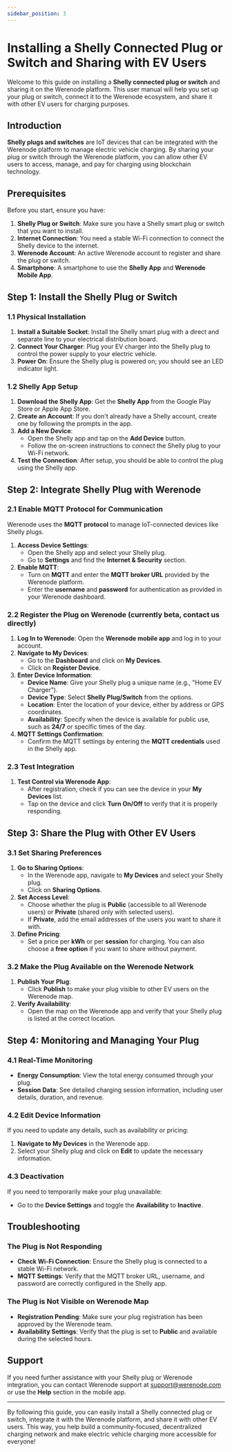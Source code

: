 ```yaml
---
sidebar_position: 3
---
```


# Installing a Shelly Connected Plug or Switch and Sharing with EV Users

Welcome to this guide on installing a **Shelly connected plug or switch** and sharing it on the Werenode platform. This user manual will help you set up your plug or switch, connect it to the Werenode ecosystem, and share it with other EV users for charging purposes.

## Introduction

**Shelly plugs and switches** are IoT devices that can be integrated with the Werenode platform to manage electric vehicle charging. By sharing your plug or switch through the Werenode platform, you can allow other EV users to access, manage, and pay for charging using blockchain technology.

## Prerequisites

Before you start, ensure you have:

1. **Shelly Plug or Switch**: Make sure you have a Shelly smart plug or switch that you want to install.
2. **Internet Connection**: You need a stable Wi-Fi connection to connect the Shelly device to the internet.
3. **Werenode Account**: An active Werenode account to register and share the plug or switch.
4. **Smartphone**: A smartphone to use the **Shelly App** and **Werenode Mobile App**.

## Step 1: Install the Shelly Plug or Switch

### 1.1 Physical Installation

1. **Install a Suitable Socket**: Install the Shelly smart plug with a direct and separate line to your electrical distribution board.
2. **Connect Your Charger**: Plug your EV charger into the Shelly plug to control the power supply to your electric vehicle.
3. **Power On**: Ensure the Shelly plug is powered on; you should see an LED indicator light.

### 1.2 Shelly App Setup

1. **Download the Shelly App**: Get the **Shelly App** from the Google Play Store or Apple App Store.
2. **Create an Account**: If you don't already have a Shelly account, create one by following the prompts in the app.
3. **Add a New Device**:
   - Open the Shelly app and tap on the **Add Device** button.
   - Follow the on-screen instructions to connect the Shelly plug to your Wi-Fi network.
4. **Test the Connection**: After setup, you should be able to control the plug using the Shelly app.

## Step 2: Integrate Shelly Plug with Werenode

### 2.1 Enable MQTT Protocol for Communication

Werenode uses the **MQTT protocol** to manage IoT-connected devices like Shelly plugs.

1. **Access Device Settings**:
   - Open the Shelly app and select your Shelly plug.
   - Go to **Settings** and find the **Internet & Security** section.
2. **Enable MQTT**:
   - Turn on **MQTT** and enter the **MQTT broker URL** provided by the Werenode platform.
   - Enter the **username** and **password** for authentication as provided in your Werenode dashboard.

### 2.2 Register the Plug on Werenode (currently beta, contact us directly)

1. **Log In to Werenode**: Open the **Werenode mobile app** and log in to your account.
2. **Navigate to My Devices**:
   - Go to the **Dashboard** and click on **My Devices**.
   - Click on **Register Device**.
3. **Enter Device Information**:
   - **Device Name**: Give your Shelly plug a unique name (e.g., "Home EV Charger").
   - **Device Type**: Select **Shelly Plug/Switch** from the options.
   - **Location**: Enter the location of your device, either by address or GPS coordinates.
   - **Availability**: Specify when the device is available for public use, such as **24/7** or specific times of the day.
4. **MQTT Settings Confirmation**:
   - Confirm the MQTT settings by entering the **MQTT credentials** used in the Shelly app.

### 2.3 Test Integration

1. **Test Control via Werenode App**:
   - After registration, check if you can see the device in your **My Devices** list.
   - Tap on the device and click **Turn On/Off** to verify that it is properly responding.

## Step 3: Share the Plug with Other EV Users

### 3.1 Set Sharing Preferences

1. **Go to Sharing Options**:
   - In the Werenode app, navigate to **My Devices** and select your Shelly plug.
   - Click on **Sharing Options**.
2. **Set Access Level**:
   - Choose whether the plug is **Public** (accessible to all Werenode users) or **Private** (shared only with selected users).
   - If **Private**, add the email addresses of the users you want to share it with.
3. **Define Pricing**:
   - Set a price per **kWh** or per **session** for charging. You can also choose a **free option** if you want to share without payment.

### 3.2 Make the Plug Available on the Werenode Network

1. **Publish Your Plug**:
   - Click **Publish** to make your plug visible to other EV users on the Werenode map.
2. **Verify Availability**:
   - Open the map on the Werenode app and verify that your Shelly plug is listed at the correct location.

## Step 4: Monitoring and Managing Your Plug

### 4.1 Real-Time Monitoring

- **Energy Consumption**: View the total energy consumed through your plug.
- **Session Data**: See detailed charging session information, including user details, duration, and revenue.

### 4.2 Edit Device Information

If you need to update any details, such as availability or pricing:

1. **Navigate to My Devices** in the Werenode app.
2. Select your Shelly plug and click on **Edit** to update the necessary information.

### 4.3 Deactivation

If you need to temporarily make your plug unavailable:

- Go to the **Device Settings** and toggle the **Availability** to **Inactive**.

## Troubleshooting

### The Plug is Not Responding

- **Check Wi-Fi Connection**: Ensure the Shelly plug is connected to a stable Wi-Fi network.
- **MQTT Settings**: Verify that the MQTT broker URL, username, and password are correctly configured in the Shelly app.

### The Plug is Not Visible on Werenode Map

- **Registration Pending**: Make sure your plug registration has been approved by the Werenode team.
- **Availability Settings**: Verify that the plug is set to **Public** and available during the selected hours.

## Support

If you need further assistance with your Shelly plug or Werenode integration, you can contact Werenode support at [support@werenode.com](mailto:support@werenode.com) or use the **Help** section in the mobile app.

---

By following this guide, you can easily install a Shelly connected plug or switch, integrate it with the Werenode platform, and share it with other EV users. This way, you help build a community-focused, decentralized charging network and make electric vehicle charging more accessible for everyone!
